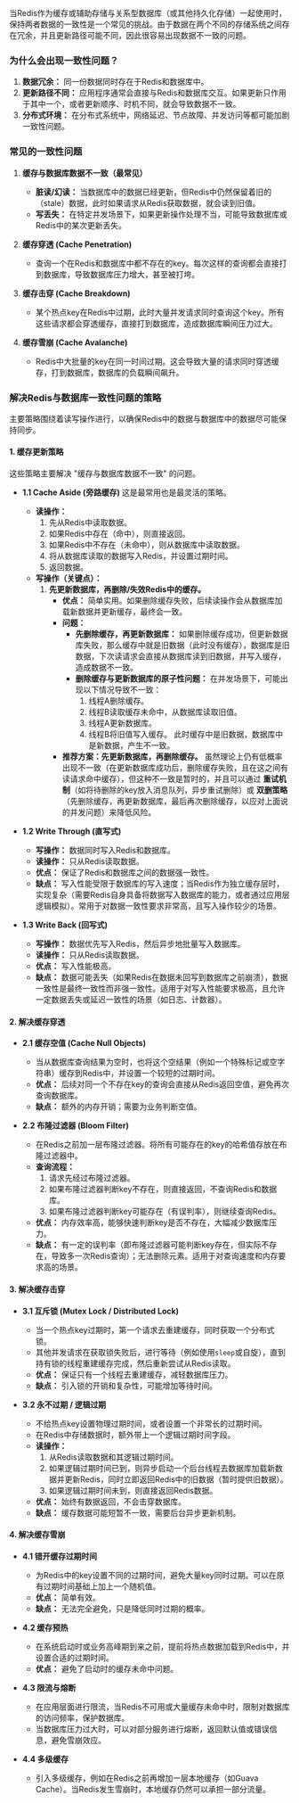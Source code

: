 
当Redis作为缓存或辅助存储与关系型数据库（或其他持久化存储）一起使用时，保持两者数据的一致性是一个常见的挑战。由于数据在两个不同的存储系统之间存在冗余，并且更新路径可能不同，因此很容易出现数据不一致的问题。

### 为什么会出现一致性问题？

1.  **数据冗余：** 同一份数据同时存在于Redis和数据库中。
2.  **更新路径不同：** 应用程序通常会直接与Redis和数据库交互。如果更新只作用于其中一个，或者更新顺序、时机不同，就会导致数据不一致。
3.  **分布式环境：** 在分布式系统中，网络延迟、节点故障、并发访问等都可能加剧一致性问题。

### 常见的一致性问题

1.  **缓存与数据库数据不一致（最常见）**
    *   **脏读/幻读：** 当数据库中的数据已经更新，但Redis中仍然保留着旧的（stale）数据，此时如果请求从Redis获取数据，就会读到旧值。
    *   **写丢失：** 在特定并发场景下，如果更新操作处理不当，可能导致数据库或Redis中的某次更新丢失。

2.  **缓存穿透 (Cache Penetration)**
    *   查询一个在Redis和数据库中都不存在的key。每次这样的查询都会直接打到数据库，导致数据库压力增大，甚至被打垮。

3.  **缓存击穿 (Cache Breakdown)**
    *   某个热点key在Redis中过期，此时大量并发请求同时查询这个key。所有这些请求都会穿透缓存，直接打到数据库，造成数据库瞬间压力过大。

4.  **缓存雪崩 (Cache Avalanche)**
    *   Redis中大批量的key在同一时间过期。这会导致大量的请求同时穿透缓存，打到数据库，数据库的负载瞬间飙升。

### 解决Redis与数据库一致性问题的策略

主要策略围绕着读写操作进行，以确保Redis中的数据与数据库中的数据尽可能保持同步。

#### 1. 缓存更新策略

这些策略主要解决 "缓存与数据库数据不一致" 的问题。

*   **1.1 Cache Aside (旁路缓存)**
    这是最常用也是最灵活的策略。
    *   **读操作：**
        1.  先从Redis中读取数据。
        2.  如果Redis中存在（命中），则直接返回。
        3.  如果Redis中不存在（未命中），则从数据库中读取数据。
        4.  将从数据库读取的数据写入Redis，并设置过期时间。
        5.  返回数据。
    *   **写操作（关键点）：**
        1.  **先更新数据库，再删除/失效Redis中的缓存。**
            *   **优点：** 简单实用。如果删除缓存失败，后续读操作会从数据库加载新数据并更新缓存，最终会一致。
            *   **问题：**
                *   **先删除缓存，再更新数据库：** 如果删除缓存成功，但更新数据库失败，那么缓存中就是旧数据（此时没有缓存），数据库是旧数据，下次读请求会直接从数据库读到旧数据，并写入缓存，造成数据不一致。
                *   **删除缓存与更新数据库的原子性问题：** 在并发场景下，可能出现以下情况导致不一致：
                    1.  线程A删除缓存。
                    2.  线程B读取缓存未命中，从数据库读取旧值。
                    3.  线程A更新数据库。
                    4.  线程B将旧值写入缓存。
                    此时缓存中是旧数据，数据库中是新数据，产生不一致。
            *   **推荐方案：先更新数据库，再删除缓存。** 虽然理论上仍有低概率出现不一致（在更新数据库成功后，删除缓存失败，且在这之间有读请求命中缓存），但这种不一致是暂时的，并且可以通过 **重试机制**（如将待删除的key放入消息队列，异步重试删除）或 **双删策略**（先删除缓存，再更新数据库，最后再次删除缓存，以应对上面说的并发问题）来降低风险。

*   **1.2 Write Through (直写式)**
    *   **写操作：** 数据同时写入Redis和数据库。
    *   **读操作：** 只从Redis读取数据。
    *   **优点：** 保证了Redis和数据库之间的数据强一致性。
    *   **缺点：** 写入性能受限于数据库的写入速度；当Redis作为独立缓存层时，实现复杂（需要Redis自身具备将数据写入数据库的能力，或者通过应用层逻辑模拟）。常用于对数据一致性要求非常高，且写入操作较少的场景。

*   **1.3 Write Back (回写式)**
    *   **写操作：** 数据优先写入Redis，然后异步地批量写入数据库。
    *   **读操作：** 只从Redis读取数据。
    *   **优点：** 写入性能极高。
    *   **缺点：** 数据可能丢失（如果Redis在数据未回写到数据库之前崩溃），数据一致性是最终一致性而非强一致性。适用于对写入性能要求极高，且允许一定数据丢失或延迟一致性的场景（如日志、计数器）。

#### 2. 解决缓存穿透

*   **2.1 缓存空值 (Cache Null Objects)**
    *   当从数据库查询结果为空时，也将这个空结果（例如一个特殊标记或空字符串）缓存到Redis中，并设置一个较短的过期时间。
    *   **优点：** 后续对同一个不存在key的查询会直接从Redis返回空值，避免再次查询数据库。
    *   **缺点：** 额外的内存开销；需要为业务判断空值。

*   **2.2 布隆过滤器 (Bloom Filter)**
    *   在Redis之前加一层布隆过滤器。将所有可能存在的key的哈希值存放在布隆过滤器中。
    *   **查询流程：**
        1.  请求先经过布隆过滤器。
        2.  如果布隆过滤器判断key不存在，则直接返回，不查询Redis和数据库。
        3.  如果布隆过滤器判断key可能存在（有误判率），则继续查询Redis。
    *   **优点：** 内存效率高，能够快速判断key是否不存在，大幅减少数据库压力。
    *   **缺点：** 有一定的误判率（即布隆过滤器可能判断key存在，但实际不存在，导致多一次Redis查询）；无法删除元素。适用于对查询速度和内存要求高的场景。

#### 3. 解决缓存击穿

*   **3.1 互斥锁 (Mutex Lock / Distributed Lock)**
    *   当一个热点key过期时，第一个请求去重建缓存，同时获取一个分布式锁。
    *   其他并发请求在获取锁失败后，进行等待（例如使用`sleep`或自旋），直到持有锁的线程重建缓存完成，然后重新尝试从Redis读取。
    *   **优点：** 保证只有一个线程去重建缓存，减轻数据库压力。
    *   **缺点：** 引入锁的开销和复杂性，可能增加等待时间。

*   **3.2 永不过期 / 逻辑过期**
    *   不给热点key设置物理过期时间，或者设置一个非常长的过期时间。
    *   在Redis中存储数据时，额外带上一个逻辑过期时间字段。
    *   **读操作：**
        1.  从Redis读取数据和其逻辑过期时间。
        2.  如果逻辑过期时间已到，则异步启动一个后台线程去数据库加载新数据并更新Redis，同时立即返回Redis中的旧数据（暂时提供旧数据）。
        3.  如果逻辑过期时间未到，则直接返回Redis数据。
    *   **优点：** 始终有数据返回，不会击穿数据库。
    *   **缺点：** 缓存数据可能短暂不一致，需要后台异步更新机制。

#### 4. 解决缓存雪崩

*   **4.1 错开缓存过期时间**
    *   为Redis中的key设置不同的过期时间，避免大量key同时过期。可以在原有过期时间基础上加上一个随机值。
    *   **优点：** 简单有效。
    *   **缺点：** 无法完全避免，只是降低同时过期的概率。

*   **4.2 缓存预热**
    *   在系统启动时或业务高峰期到来之前，提前将热点数据加载到Redis中，并设置合适的过期时间。
    *   **优点：** 避免了启动时的缓存未命中问题。

*   **4.3 限流与熔断**
    *   在应用层面进行限流，当Redis不可用或大量缓存未命中时，限制对数据库的访问频率，保护数据库。
    *   当数据库压力过大时，可以对部分服务进行熔断，返回默认值或错误信息，避免雪崩效应。

*   **4.4 多级缓存**
    *   引入多级缓存，例如在Redis之前再增加一层本地缓存（如Guava Cache）。当Redis发生雪崩时，本地缓存仍然可以承担一部分流量。
